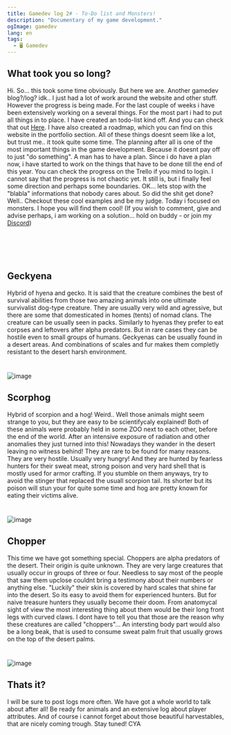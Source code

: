 ```yaml
---
title: Gamedev log 2# - To-Do list and Monsters!
description: "Documentary of my game development."
ogImage: gamedev
lang: en
tags:
  - 🖥️ Gamedev
---
```

## What took you so long?
Hi.
So... this took some time obviously. But here we are. Another gamedev blog?/log? idk.. 
I just had a lot of work around the website and other stuff. However the progress is being made. 
For the last couple of weeks i have been extensively working on a several things. For the most 
part i had to put all things in to place. I have created an todo-list kind off. And you can
check that out [Here](https://trello.com/invite/b/l82Ru7VO/1aa79fab5fe0b3fca4d97c59cbe07617/arcanepunk-lost). I have also created a roadmap, which you can find on this website in the
portfolio section. All of these things doesnt seem like a lot, but trust me.. it took quite 
some time. The planning after all is one of the most important things in the game development. 
Because it doesnt pay off to just "do something". A man has to have a plan. 
Since i do have a plan now, i have started to work on the things that have to be done till the
end of this year. You can check the progress on the Trello if you mind to login. 
I cannot say that the progress is not chaotic yet. It still is, but i finally feel some direction
and perhaps some boundaries. 
OK... lets stop with the "blabla" informations that nobody cares about. So did the shit get done?
Well.. Checkout these cool examples and be my judge. Today i focused on monsters. I hope you will 
find them cool! (If you wish to comment, give and advise perhaps, 
i am working on a solution... hold on buddy - or join my [Discord](https://discord.com/invite/2Uj6N5N))
#
<br/><br/>
## Geckyena
Hybrid of hyena and gecko. It is said that the creature combines the best 
of survival abilities from those two amazing animals into one ultimate
survivalist dog-type creature. They are usually very wild and agressive,
but there are some that domesticated in homes (tents) of nomad clans. 
The creature can be usually seen in packs. Similarly to hyenas they
prefer to eat corpses and leftovers after alpha predators. But in rare
cases they can be hostile even to small groups of humans. Geckyenas can
be usually found in a desert areas. And combinations of scales and fur
makes them completly resistant to the desert harsh environment. 
#

![image](../assets/images/geckyena.png)

## Scorphog
Hybrid of scorpion and a hog! Weird.. Well those animals might seem
strange to you, but they are easy to be scientifycaly explained!
Both of these animals were probably held in some ZOO next 
to each other, before the end of the world. After an intensive exposure 
of radiation and other anomalies they just turned into this! 
Nowadays they wander in the desert leaving no witness behind! 
They are rare to be found for many reasons. They are very hostile.
Usually very hungry! And they are hunted by fearless hunters for
their sweat meat, strong poison and very hard shell that is mostly
used for armor crafting. If you stumble on them anyways, try to 
avoid the stinger that replaced the usuall scorpion tail. Its 
shorter but its poison will stun your for quite some time and
hog are pretty known for eating their victims alive. 
#

![image](../assets/images/scorphog.png)

## Chopper
This time we have got something special. Choppers are alpha 
predators of the desert. Their origin is quite unknown. They
are very large creatures that usually occur in groups of three
or four. Needless to say most of the people that saw them upclose
couldnt bring a testimony about their numbers or anything else. 
"Luckily" their skin is covered by hard scales that shine far
into the desert. So its easy to avoid them for experienced hunters.
But for naive treasure hunters they usually become their doom.
From anatomycal sight of view the most interesting thing about 
them would be their long front legs with curved claws. I dont 
have to tell you that those are the reason why these creatures
are called "choppers"... An intersting body part would also be
a long beak, that is used to consume sweat palm fruit that usually
grows on the top of the desert palms. 

#

![image](../assets/images/chopper.png)

## Thats it?
I will be sure to post logs more often. 
We have got a whole world to talk about after all! Be ready for 
animals and an extensive log about player attributes. And of course
i cannot forget about those beautiful harvestables, that are nicely
coming trough. Stay tuned! CYA
